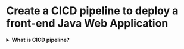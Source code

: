 # Create a CICD pipeline to deploy a front-end Java Web Application

<details><summary><b>What is CICD pipeline?</b></summary>

**CICD** is an automated process that includes both **Continuous Integration (CI)** and **Continuous Deployment/Delivery (CD)**. **CI** is the continuous integration and testing of source code, while **CD** is the continuous deployment of source code to production environments.

**Pipeline** is an automated process for building, testing, packaging, and deploying applications. It includes a series of interconnected stages to minimize time and cost, while ensuring consistency and reliability in the application deployment. **Pipeline** can be implemented using various tools such as Jenkins, GitLab CI/CD, CircleCI, or Travis CI.

**Pipeline** can be used in the **CI** or **CD** process to automate the building, testing, and deployment of applications. Therefore, **Pipeline** and **CICD** are closely related and are often used together in software development projects.


In this tutorial, **Pipeline** and **CICD** uses Jenkins, Ansible, Nexus and a Docker host.

- **Pipeline process steps:**
    - The pipeline is built using Jenkinsfile, a file stored in the project's source code that describes the process of building, testing, packaging, and deploying the application. This pipeline uses the following tools and servers:
    - Jenkins: used to run the pipeline and perform steps in the CI/CD process.
    - Nexus: used to store artifacts, including JAR files, WAR files, and Docker images.
    - Ansible: used to deploy configuration files and scripts during the application deployment process.
    - Docker host: used to run Docker containers.
- **CI process steps:**
    - The CI process in this pipeline includes the following steps:
    - Checkout source code from the Git repository.
    - Build the project using Apache Maven to create a WAR file.
    - Perform unit and integration testing steps using JUnit and Selenium.
    - Store the WAR file in the Nexus server.
- **CD process steps:**
    - Retrieve the WAR file from the Nexus server.
    - Package the application into a Docker image.
    - Push the Docker image to a Docker Registry.
    - Deploy the application to the Docker host server using Ansible.
When there is a change in the project's source code, the Jenkins server will automatically trigger the pipeline and perform the CI/CD process to ensure that the application is built, tested, and deployed automatically, reliably, and consistently.

